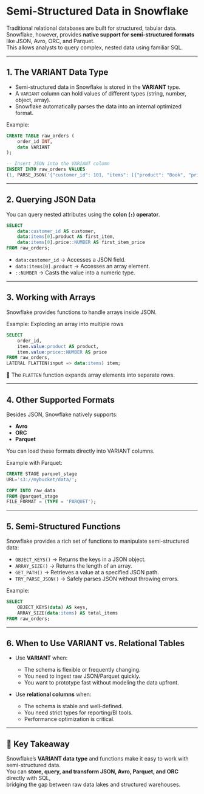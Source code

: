 # Semi-Structured Data in Snowflake

Traditional relational databases are built for structured, tabular data.  
Snowflake, however, provides **native support for semi-structured formats** like JSON, Avro, ORC, and Parquet.  
This allows analysts to query complex, nested data using familiar SQL.

---

## 1. The VARIANT Data Type

- Semi-structured data in Snowflake is stored in the **VARIANT** type.  
- A `VARIANT` column can hold values of different types (string, number, object, array).  
- Snowflake automatically parses the data into an internal optimized format.  

Example:
```sql
CREATE TABLE raw_orders (
    order_id INT,
    data VARIANT
);

-- Insert JSON into the VARIANT column
INSERT INTO raw_orders VALUES
(1, PARSE_JSON('{"customer_id": 101, "items": [{"product": "Book", "price": 15}]}'));
```

---

## 2. Querying JSON Data

You can query nested attributes using the **colon (`:`) operator**.

```sql
SELECT 
    data:customer_id AS customer,
    data:items[0].product AS first_item,
    data:items[0].price::NUMBER AS first_item_price
FROM raw_orders;
```

- `data:customer_id` → Accesses a JSON field.  
- `data:items[0].product` → Accesses an array element.  
- `::NUMBER` → Casts the value into a numeric type.  

---

## 3. Working with Arrays

Snowflake provides functions to handle arrays inside JSON.

Example: Exploding an array into multiple rows
```sql
SELECT 
    order_id,
    item.value:product AS product,
    item.value:price::NUMBER AS price
FROM raw_orders,
LATERAL FLATTEN(input => data:items) item;
```

📌 The `FLATTEN` function expands array elements into separate rows.  

---

## 4. Other Supported Formats

Besides JSON, Snowflake natively supports:

- **Avro**  
- **ORC**  
- **Parquet**  

You can load these formats directly into VARIANT columns.

Example with Parquet:
```sql
CREATE STAGE parquet_stage
URL='s3://mybucket/data/';

COPY INTO raw_data
FROM @parquet_stage
FILE_FORMAT = (TYPE = 'PARQUET');
```

---

## 5. Semi-Structured Functions

Snowflake provides a rich set of functions to manipulate semi-structured data:

- `OBJECT_KEYS()` → Returns the keys in a JSON object.  
- `ARRAY_SIZE()` → Returns the length of an array.  
- `GET_PATH()` → Retrieves a value at a specified JSON path.  
- `TRY_PARSE_JSON()` → Safely parses JSON without throwing errors.  

Example:
```sql
SELECT 
    OBJECT_KEYS(data) AS keys,
    ARRAY_SIZE(data:items) AS total_items
FROM raw_orders;
```

---

## 6. When to Use VARIANT vs. Relational Tables

- Use **VARIANT** when:
  - The schema is flexible or frequently changing.  
  - You need to ingest raw JSON/Parquet quickly.  
  - You want to prototype fast without modeling the data upfront.  

- Use **relational columns** when:
  - The schema is stable and well-defined.  
  - You need strict types for reporting/BI tools.  
  - Performance optimization is critical.  

---

## 📌 Key Takeaway
Snowflake’s **VARIANT data type** and functions make it easy to work with semi-structured data.  
You can **store, query, and transform JSON, Avro, Parquet, and ORC** directly with SQL,  
bridging the gap between raw data lakes and structured warehouses.
